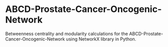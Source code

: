 # ABCD-Prostate-Cancer-Oncogenic-Network
Betweenness centrality and modularity calculations for the ABCD-Prostate-Cancer-Oncogenic-Network using NetworkX library in Python.

